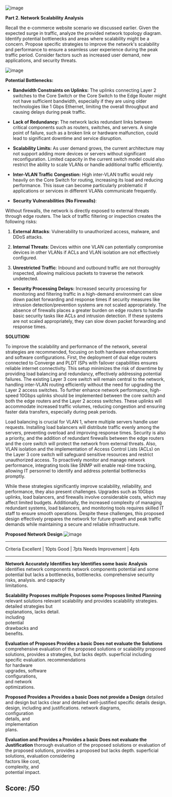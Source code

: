 ![image](https://github.com/user-attachments/assets/e05112ae-a26f-48ea-9674-321b0f0ba4e9)


**Part 2. Network Scalability Analysis**

Recall the e-commerce website scenario we discussed earlier. Given the
expected surge in traffic, analyze the provided network topology
diagram. Identify potential bottlenecks and areas where scalability
might be a concern. Propose specific strategies to improve the
network\'s scalability and performance to ensure a seamless user
experience during the peak traffic period. Consider factors such as
increased user demand, new applications, and security threats.

![image](https://github.com/user-attachments/assets/35e2ea2a-808d-49e6-ac0d-3bd54188b299)


**Potential Bottlenecks:**

-   **Bandwidth Constraints on Uplinks:** The uplinks connecting Layer 2
    switches to the Core Switch or the Core Switch to the Edge Router
    might not have sufficient bandwidth, especially if they are using
    older technologies like 1 Gbps Ethernet, limiting the overall
    throughput and causing delays during peak traffic.

-   **Lack of Redundancy:** The network lacks redundant links between
    critical components such as routers, switches, and servers. A single
    point of failure, such as a broken link or hardware malfunction,
    could lead to significant downtime and service disruption.

-   **Scalability Limits:** As user demand grows, the current
    architecture may not support adding more devices or servers without
    significant reconfiguration. Limited capacity in the current switch
    model could also restrict the ability to scale VLANs or handle
    additional traffic efficiently.

-   **Inter-VLAN Traffic Congestion:** High inter-VLAN traffic would
    rely heavily on the Core Switch for routing, increasing its load and
    reducing performance. This issue can become particularly problematic
    if applications or services in different VLANs communicate
    frequently.

-   **Security Vulnerabilities (No Firewalls)**:

Without firewalls, the network is directly exposed to external threats
through edge routers. The lack of traffic filtering or inspection
creates the following risks:

1.  **External Attacks**: Vulnerability to unauthorized access, malware,
    and DDoS attacks.

2.  **Internal Threats**: Devices within one VLAN can potentially
    compromise devices in other VLANs if ACLs and VLAN isolation are not
    effectively configured.

3.  **Unrestricted Traffic**: Inbound and outbound traffic are not
    thoroughly inspected, allowing malicious packets to traverse the
    network undetected.

-   **Security Processing Delays:** Increased security processing for
    monitoring and filtering traffic in a high-demand environment can
    slow down packet forwarding and response times if security measures
    like intrusion detection/prevention systems are not scaled
    appropriately. The absence of firewalls places a greater burden on
    edge routers to handle basic security tasks like ACLs and intrusion
    detection. If these systems are not scaled appropriately, they can
    slow down packet forwarding and response times.

**SOLUTION:**

To improve the scalability and performance of the network, several
strategies are recommended, focusing on both hardware enhancements and
software configurations. First, the deployment of dual edge routers
connected to Converge and PLDT ISPs with failover capabilities ensures
reliable internet connectivity. This setup minimizes the risk of
downtime by providing load balancing and redundancy, effectively
addressing potential failures. The existing Layer 3 core switch will
remain central to the network, handling inter-VLAN routing efficiently
without the need for upgrading the Layer 2 access switches. To further
enhance network performance, high-speed 10Gbps uplinks should be
implemented between the core switch and both the edge routers and the
Layer 2 access switches. These uplinks will accommodate increased
traffic volumes, reducing congestion and ensuring faster data transfers,
especially during peak periods.

Load balancing is crucial for VLAN 1, where multiple servers handle user
requests. Installing load balancers will distribute traffic evenly among
the servers, preventing overload and improving response times. Security
is also a priority, and the addition of redundant firewalls between the
edge routers and the core switch will protect the network from external
threats. Also, VLAN isolation and the implementation of Access Control
Lists (ACLs) on the Layer 3 core switch will safeguard sensitive
resources and restrict unauthorized access. To proactively monitor and
manage network performance, integrating tools like SNMP will enable
real-time tracking, allowing IT personnel to identify and address
potential bottlenecks promptly.

While these strategies significantly improve scalability, reliability,
and performance, they also present challenges. Upgrades such as 10Gbps
uplinks, load balancers, and firewalls involve considerable costs, which
may affect limited budgets. Additionally, the increased complexity of
managing redundant systems, load balancers, and monitoring tools
requires skilled IT staff to ensure smooth operations. Despite these
challenges, this proposed design effectively prepares the network for
future growth and peak traffic demands while maintaining a secure and
reliable infrastructure.

**Proposed Network Design**
![image](https://github.com/user-attachments/assets/267e508e-0e28-43c7-b89d-702fb6804967)

  ------------------------------------------------------------------------------
  Criteria          Excellent \| 10pts Good \| 7pts        Needs Improvement \|
                                                           4pts
  ----------------- ------------------ ------------------- ---------------------
  **Network         Accurately         Identifies key      Identifies some basic
  Analysis**        identifies         network components  network components
                    potential          and some potential  but lacks a
                    bottlenecks,       bottlenecks.        comprehensive
                    security risks,                        analysis.
                    and capacity                           
                    limitations.                           

  **Scalability     Proposes multiple  Proposes some       Proposes limited
  Planning**        relevant solutions relevant            scalability
                    and provides       scalability         strategies.
                    detailed           strategies but      
                    explanations,      lacks detail.       
                    including                              
                    potential                              
                    drawbacks and                          
                    benefits.                              

  **Evaluation of   Proposes           Provides a basic    Does not evaluate the
  Solutions**       comprehensive      evaluation of the   proposed solutions or
                    scalability        proposed solutions, provides a
                    strategies,        but lacks depth.    superficial
                    including specific                     evaluation.
                    recommendations                        
                    for hardware                           
                    upgrades, software                     
                    configurations,                        
                    and network                            
                    optimizations.                         

  **Proposed        Provides a         Provides a basic    Does not provide a
  Design**          detailed and       design but lacks    clear and detailed
                    well-justified     specific details    design.
                    design, including  and justifications. 
                    network diagrams,                      
                    configuration                          
                    details, and                           
                    implementation                         
                    plans.                                 

  **Evaluation and  Provides a         Provides a basic    Does not evaluate the
  Justification**   thorough           evaluation of the   proposed solutions or
                    evaluation of the  proposed solutions, provides a
                    proposed           but lacks depth.    superficial
                    solutions,                             evaluation
                    considering                            
                    factors like cost,                     
                    complexity, and                        
                    potential impact.                      

  Score:                                                   /50
  ------------------------------------------------------------------------------
